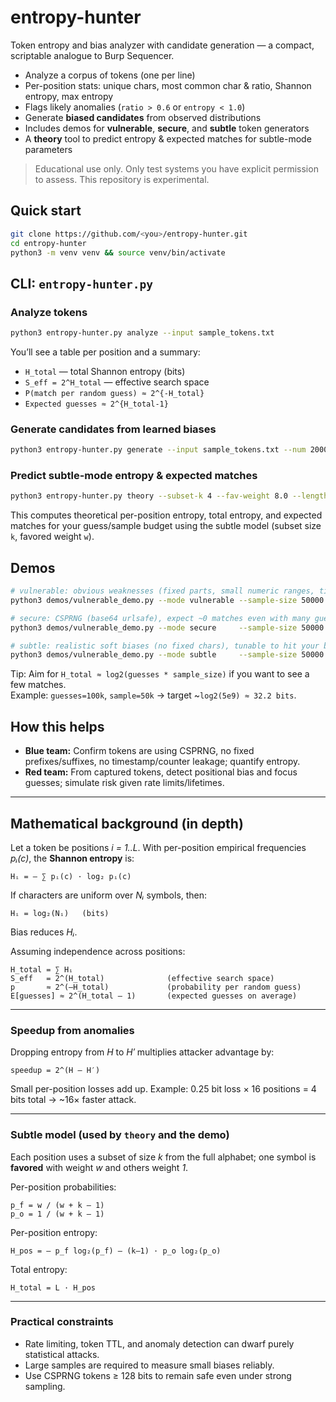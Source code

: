 # entropy-hunter

Token entropy and bias analyzer with candidate generation — a compact, scriptable analogue to Burp Sequencer.

- Analyze a corpus of tokens (one per line)
- Per-position stats: unique chars, most common char & ratio, Shannon entropy, max entropy
- Flags likely anomalies (`ratio > 0.6` or `entropy < 1.0`)
- Generate **biased candidates** from observed distributions
- Includes demos for **vulnerable**, **secure**, and **subtle** token generators
- A **theory** tool to predict entropy & expected matches for subtle-mode parameters

> Educational use only. Only test systems you have explicit permission to assess. This repository is experimental.

## Quick start

```bash
git clone https://github.com/<you>/entropy-hunter.git
cd entropy-hunter
python3 -m venv venv && source venv/bin/activate
```

## CLI: `entropy-hunter.py`

### Analyze tokens
```bash
python3 entropy-hunter.py analyze --input sample_tokens.txt
```
You’ll see a table per position and a summary:
- `H_total` — total Shannon entropy (bits)
- `S_eff = 2^H_total` — effective search space
- `P(match per random guess) ≈ 2^{-H_total}`
- `Expected guesses ≈ 2^{H_total-1}`

### Generate candidates from learned biases
```bash
python3 entropy-hunter.py generate --input sample_tokens.txt --num 20000 --output guesses.txt
```

### Predict subtle-mode entropy & expected matches
```bash
python3 entropy-hunter.py theory --subset-k 4 --fav-weight 8.0 --length 24   --sample-size 50000 --guesses 100000
```
This computes theoretical per-position entropy, total entropy, and expected matches for your guess/sample budget using the subtle model (subset size `k`, favored weight `w`).

## Demos

```bash
# vulnerable: obvious weaknesses (fixed parts, small numeric ranges, timestamp bits)
python3 demos/vulnerable_demo.py --mode vulnerable --sample-size 50000 --guesses 20000

# secure: CSPRNG (base64 urlsafe), expect ~0 matches even with many guesses
python3 demos/vulnerable_demo.py --mode secure     --sample-size 50000 --guesses 20000

# subtle: realistic soft biases (no fixed chars), tunable to hit your budget
python3 demos/vulnerable_demo.py --mode subtle     --sample-size 50000 --guesses 100000   --subset-k 4 --fav-weight 8.0 --length 24
```
Tip: Aim for `H_total ≈ log2(guesses * sample_size)` if you want to see a few matches.  
Example: `guesses=100k`, `sample=50k` → target ~`log2(5e9) ≈ 32.2 bits`.

## How this helps

- **Blue team:** Confirm tokens are using CSPRNG, no fixed prefixes/suffixes, no timestamp/counter leakage; quantify entropy.
- **Red team:** From captured tokens, detect positional bias and focus guesses; simulate risk given rate limits/lifetimes.

---

## Mathematical background (in depth)

Let a token be positions *i = 1..L*. With per-position empirical frequencies *pᵢ(c)*, the **Shannon entropy** is:

```
Hᵢ = – ∑ pᵢ(c) · log₂ pᵢ(c)
```

If characters are uniform over *Nᵢ* symbols, then:

```
Hᵢ = log₂(Nᵢ)   (bits)
```

Bias reduces *Hᵢ*.

Assuming independence across positions:

```
H_total = ∑ Hᵢ
S_eff   = 2^(H_total)              (effective search space)
p       ≈ 2^(–H_total)             (probability per random guess)
E[guesses] ≈ 2^(H_total – 1)       (expected guesses on average)
```

---

### Speedup from anomalies

Dropping entropy from *H* to *H′* multiplies attacker advantage by:

```
speedup = 2^(H – H′)
```

Small per-position losses add up.
Example: 0.25 bit loss × 16 positions = 4 bits total → \~16× faster attack.

---

### Subtle model (used by `theory` and the demo)

Each position uses a subset of size *k* from the full alphabet;
one symbol is **favored** with weight *w* and others weight *1*.

Per-position probabilities:

```
p_f = w / (w + k – 1)
p_o = 1 / (w + k – 1)
```

Per-position entropy:

```
H_pos = – p_f log₂(p_f) – (k–1) · p_o log₂(p_o)
```

Total entropy:

```
H_total = L · H_pos
```

---

### Practical constraints

* Rate limiting, token TTL, and anomaly detection can dwarf purely statistical attacks.
* Large samples are required to measure small biases reliably.
* Use CSPRNG tokens ≥ 128 bits to remain safe even under strong sampling.

